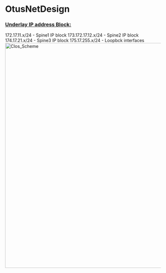 # OtusNetDesign
<h3><u>Underlay IP address Block:</u></h3>
172.17.11.x/24 - Spine1 IP block
173.172.17.12.x/24 - Spine2 IP block
174.17.21.x/24 - Spine3 IP block
175.17.255.x/24 - Loopbck interfaces
<img width="729" alt="Clos_Scheme" src="https://user-images.githubusercontent.com/39993377/117587840-8bf79980-b128-11eb-96c9-f2199b558861.png">
